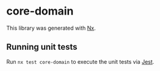 # core-domain

This library was generated with [Nx](https://nx.dev).

## Running unit tests

Run `nx test core-domain` to execute the unit tests via [Jest](https://jestjs.io).
